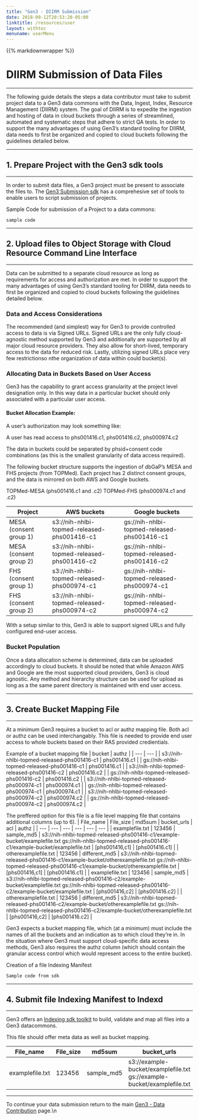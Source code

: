 ```yaml
---
title: "Gen3 - DIIRM Submission"
date: 2018-09-12T20:53:20-05:00
linktitle: /resources/user
layout: withtoc
menuname: userMenu
---
```

{{% markdownwrapper %}}
# DIIRM Submission of Data Files
* * *

The following guide details the steps a data contributor must take to submit project data to a Gen3 data commons with the Data, Ingest, Index, Resource Management (DIIRM) system.
The goal of DIIRM is to expedite the ingestion and hosting of data in cloud buckets through a series of streamlined, automated and systematic steps that adhere to strict QA tests. In order to support the many advantages of using Gen3’s standard tooling for DIIRM, data needs to first be organized and copied to cloud buckets following the guidelines detailed below.

* * *

## 1. Prepare Project with the Gen3 sdk tools
* * *
In order to submit data files, a Gen3 project must be present to associate the files to. The [Gen3 Submission sdk](https://uc-cdis.github.io/gen3sdk-python/_build/html/_modules/gen3/submission.html) has a comprehesive set of tools to enable users to script submission of projects.

Sample Code for submission of a Project to a data commons:
```
sample code
```

* * *
## 2. Upload files to Object Storage with Cloud Resource Command Line Interface
* * *

Data can be submitted to a separate cloud resource as long as requirements for access and authorization are met.  In order to support the many advantages of using Gen3’s standard tooling for DIIRM, data needs to first be organized and copied to cloud buckets following the guidelines detailed below.

### Data and Access Considerations

The recommended (and simplest) way for Gen3 to provide controlled access to data is via Signed URLs. Signed URLs are the only fully cloud-agnostic method supported by Gen3 and additionally are supported by all major cloud resource providers. They also allow for short-lived, temporary access to the data for reduced risk.  Lastly, utilizing signed URLs place very few restrictionso nthe organization of data within could bucket(s).

### Allocating Data in Buckets Based on User Access

Gen3 has the capability to grant access granularity at the project level designation only.  In this way data in a particular bucket should only associated with a particular user access.

#### Bucket Allocation Example:
A user’s authorization may look something like:

A user has read access to phs001416.c1, phs001416.c2, phs000974.c2

The data in buckets could be separated by phsid+consent code combinations (as this is the smallest granularity of data access required).

The following bucket structure supports the ingestion of dbGaP’s MESA and FHS projects (from TOPMed). Each project has 2 distinct consent groups, and the data is mirrored on both AWS and Google buckets.

TOPMed-MESA (phs001416.c1 and .c2)
TOPMed-FHS (phs000974.c1 and .c2)

| Project | AWS buckets | Google buckets |
| --- | --- | --- |
| MESA (consent group 1) | s3://nih-nhlbi-topmed-released-phs001416-c1 | gs://nih-nhlbi-topmed-released-phs001416-c1 |
| MESA (consent group 2) | s3://nih-nhlbi-topmed-released-phs001416-c2 | gs://nih-nhlbi-topmed-released-phs001416-c2 |
| FHS (consent group 1) | s3://nih-nhlbi-topmed-released-phs000974-c1 | gs://nih-nhlbi-topmed-released-phs000974-c1 |
| FHS (consent group 2) | s3://nih-nhlbi-topmed-released-phs000974-c2 | gs://nih-nhlbi-topmed-released-phs000974-c2 |

With a setup similar to this, Gen3 is able to support signed URLs and fully configured end-user access.


### Bucket Population

Once a data allocation scheme is determined, data can be uploaded accordingly to cloud buckets.  It should be noted that while Amazon AWS and Google are the most supported cloud providers, Gen3 is cloud agnostic.  Any method and hierarchy structure can be used for upload as long as a the same parent directory is maintained with end user access.

* * *
## 3. Create Bucket Mapping File
* * *

At a minimum Gen3 requires a bucket to acl or authz mapping file.  Both acl or authz can be used interchangably. This file is needed to provide end user access to whole buckets based on their RAS provided credientials.

Example of a bucket mapping file
| bucket | authz |
| --- | --- |
| s3://nih-nhlbi-topmed-released-phs001416-c1 | phs001416.c1 |
| gs://nih-nhlbi-topmed-released-phs001416-c1 | phs001416.c1 |
| s3://nih-nhlbi-topmed-released-phs001416-c2 | phs001416.c2 |
| gs://nih-nhlbi-topmed-released-phs001416-c2 | phs001416.c2 |
| s3://nih-nhlbi-topmed-released-phs000974-c1 | phs000974.c1 |
| gs://nih-nhlbi-topmed-released-phs000974-c1 | phs000974.c1 |
| s3://nih-nhlbi-topmed-released-phs000974-c2 | phs000974.c2 |
| gs://nih-nhlbi-topmed-released-phs000974-c2 | phs000974.c2 |

The preffered option for this file is a file level mapping file that contains additional columns (up to 6).
| File_name | File_size | md5sum | bucket_urls | acl | authz |
| --- | --- | --- | --- | --- | --- |
| examplefile.txt | 123456 | sample_md5 | s3://nih-nhlbi-topmed-released-phs001416-c1/example-bucket/examplefile.txt gs://nih-nhlbi-topmed-released-phs001416-c1/example-bucket/examplefile.txt | [phs001416,c1] | [phs001416.c1] |
| otherexamplefile.txt | 123456 | different_md5 | s3://nih-nhlbi-topmed-released-phs001416-c1/example-bucket/otherexamplefile.txt gs://nih-nhlbi-topmed-released-phs001416-c1/example-bucket/otherexamplefile.txt | [phs001416,c1] | [phs001416.c1] |
| examplefile.txt | 123456 | sample_md5 | s3://nih-nhlbi-topmed-released-phs001416-c2/example-bucket/examplefile.txt gs://nih-nhlbi-topmed-released-phs001416-c2/example-bucket/examplefile.txt | [phs001416,c2] | [phs001416.c2] |
| otherexamplefile.txt | 123456 | different_md5 | s3://nih-nhlbi-topmed-released-phs001416-c2/example-bucket/otherexamplefile.txt gs://nih-nhlbi-topmed-released-phs001416-c2/example-bucket/otherexamplefile.txt | [phs001416,c2] | [phs001416.c2] |

Gen3 expects a bucket mapping file, which (at a minimum) must include the names of all the buckets and an indication as to which cloud they’re in.   In the situation where Gen3 must support cloud-specific data access methods, Gen3 also requires the authz column (which should contain the granular access control which would represent access to the entire bucket).



Creation of a file Indexing Manifest
```
Sample code from sdk
```

* * *
## 4. Submit file Indexing Manifest to Indexd
* * *



Gen3 offers an [Indexing sdk toolkit](https://uc-cdis.github.io/gen3sdk-python/_build/html/tools/indexing.html) to build, validate and map all files into a Gen3 datacommons.

This file should offer meta data as well as bucket mapping.

| File_name | File_size | md5sum | bucket_urls | acl |
| --- | --- | --- | --- | --- |
| examplefile.txt | 123456 | sample_md5 | s3://example-bucket/examplefile.txt gs://example-bucket/examplefile.txt | [phs000001,c1] |

* * *
To continue your data submission return to the main [Gen3 - Data Contribution](https://gen3.org/resources/user/submit-data/#4-submit-additional-project-metadata) page.\n
